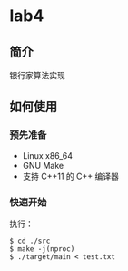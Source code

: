# lab4

## 简介

银行家算法实现

## 如何使用

### 预先准备

+ Linux x86_64
+ GNU Make
+ 支持 C++11 的 C++ 编译器

### 快速开始

执行：

```shell
$ cd ./src
$ make -j(nproc)
$ ./target/main < test.txt
```



